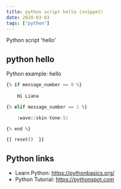```yaml
---
title: python script hello (snippet)
date: 2020-03-03
tags: ["python"]
---
```

Python script 'hello'


## python hello

Python example: hello

```python
{% if message_number == 0 %}
	
	Hi Liana

{% elif message_number == 1 %}

	:wave::skin-tone-5:

{% end %}

{{ reset()  }}

```

## Python links

- Learn Python: https://pythonbasics.org/
- Python Tutorial: https://pythonspot.com
